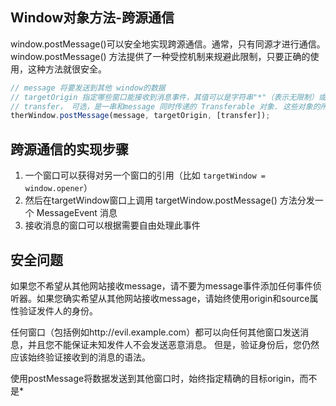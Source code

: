 
## Window对象方法-跨源通信

window.postMessage()可以安全地实现跨源通信。通常，只有同源才进行通信。window.postMessage() 方法提供了一种受控机制来规避此限制，只要正确的使用，这种方法就很安全。

```js
// message 将要发送到其他 window的数据
// targetOrigin 指定哪些窗口能接收到消息事件，其值可以是字符串"*"（表示无限制）或者一个URI
// transfer， 可选，是一串和message 同时传递的 Transferable 对象. 这些对象的所有权将被转移给消息的接收  //方，而发送一方将不再保有所有权
therWindow.postMessage(message, targetOrigin, [transfer]);
```

## 跨源通信的实现步骤
1. 一个窗口可以获得对另一个窗口的引用（比如 `targetWindow = window.opener`）
2. 然后在targetWindow窗口上调用 targetWindow.postMessage() 方法分发一个  MessageEvent 消息
3. 接收消息的窗口可以根据需要自由处理此事件


## 安全问题
如果您不希望从其他网站接收message，请不要为message事件添加任何事件侦听器。如果您确实希望从其他网站接收message，请始终使用origin和source属性验证发件人的身份。

任何窗口（包括例如http://evil.example.com）都可以向任何其他窗口发送消息，并且您不能保证未知发件人不会发送恶意消息。 但是，验证身份后，您仍然应该始终验证接收到的消息的语法。

使用postMessage将数据发送到其他窗口时，始终指定精确的目标origin，而不是*